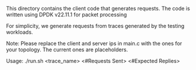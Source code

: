 This directory contains the client code that generates requests.
The code is written using DPDK v22.11.1 for packet processing 

For simplicity, we generate requests from traces generated by the testing workloads.

Note: Please replace the client and server ips in main.c with the ones for your topology. The current ones are placeholders.

Usage: ./run.sh <trace_name> <#Requests Sent> <#Expected Replies>
